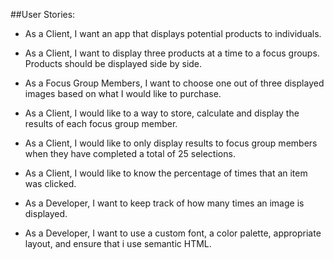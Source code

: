 
##User Stories:



+ As a Client, I want an app that displays potential products to individuals.

+ As a Client, I want to display three products at a time to a focus groups. Products should be displayed side by side.

+ As a Focus Group Members, I want to choose one out of three displayed images based on what I would like to purchase.

+ As a Client, I would like to a way to store, calculate and display the results of each focus group member.

+ As a Client, I would like to only display results to focus group members when they have completed a total of 25 selections.

+ As a Client, I would like to know the percentage of times that an item was clicked.

+ As a Developer, I want to keep track of how many times an image is displayed.

+ As a Developer, I want to use a custom font, a color palette, appropriate layout, and ensure that i use semantic HTML.
